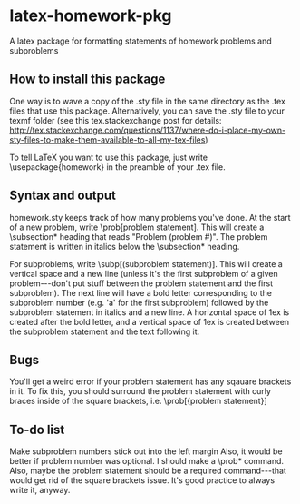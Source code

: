 latex-homework-pkg
==================

A latex package for formatting statements of homework problems and subproblems

How to install this package
---------------------------

One way is to wave a copy of the .sty file in the same directory as the .tex files that use this package. Alternatively, you can save the .sty file to your texmf folder (see this tex.stackexchange post for details: http://tex.stackexchange.com/questions/1137/where-do-i-place-my-own-sty-files-to-make-them-available-to-all-my-tex-files)

To tell LaTeX you want to use this package, just write
\usepackage{homework}
in the preamble of your .tex file.

Syntax and output
-----------------

homework.sty keeps track of how many problems you've done. At the start of a new problem, write \prob[problem statement]. This will create a \subsection\* heading that reads "Problem (problem #)". The problem statement is written in italics below the \subsection\* heading. 

For subproblems, write \subp[(subproblem statement)]. This will create a vertical space and a new line (unless it's the first subproblem of a given problem---don't put stuff between the problem statement and the first subproblem). The next line will have a bold letter corresponding to the subproblem number (e.g. 'a' for the first subproblem) followed by the subproblem statement in italics and a new line. A horizontal space of 1ex is created after the bold letter, and a vertical space of 1ex is created between the subproblem statement and the text following it.

Bugs
----

You'll get a weird error if your problem statement has any sqauare brackets in it. To fix this, you should surround the problem statement with curly braces inside of the square brackets, i.e. \prob[{problem statement}]

To-do list
----------
Make subproblem numbers stick out into the left margin
Also, it would be better if problem number was optional. I should make a \prob\* command. Also, maybe the problem statement should be a required command---that would get rid of the square brackets issue. It's good practice to always write it, anyway. 
